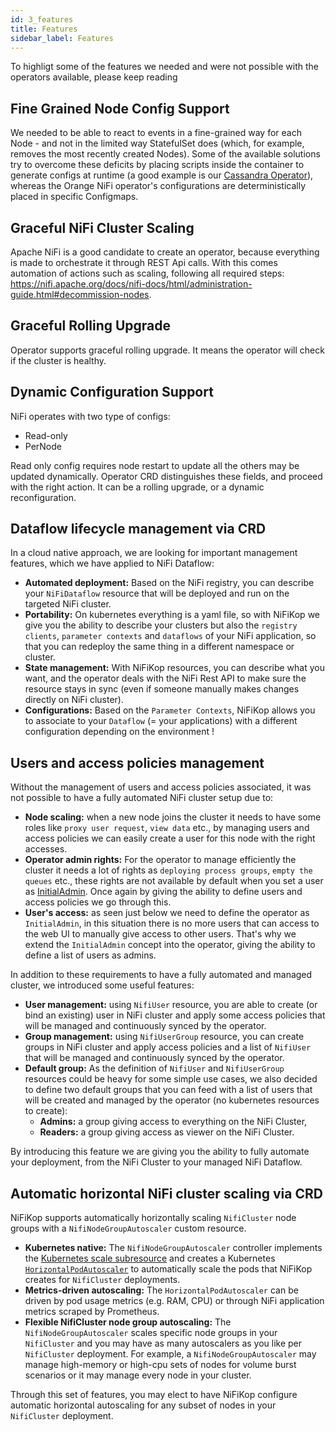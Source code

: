 ```yaml
---
id: 3_features
title: Features
sidebar_label: Features
---
```


To highligt some of the features we needed and were not possible with the operators available, please keep reading 

## Fine Grained Node Config Support

We needed to be able to react to events in a fine-grained way for each Node - and not in the limited way StatefulSet does (which, for example, removes the most recently created Nodes). Some of the available solutions try to overcome these deficits by placing scripts inside the container to generate configs at runtime (a good example is our [Cassandra Operator](https://github.com/Orange-OpenSource/casskop)), whereas the Orange NiFi operator's configurations are deterministically placed in specific Configmaps.

## Graceful NiFi Cluster Scaling

Apache NiFi is a good candidate to create an operator, because everything is made to orchestrate it through REST Api calls. With this comes automation of actions such as scaling, following all required steps: https://nifi.apache.org/docs/nifi-docs/html/administration-guide.html#decommission-nodes.

## Graceful Rolling Upgrade

Operator supports graceful rolling upgrade. It means the operator will check if the cluster is healthy.

## Dynamic Configuration Support

NiFi operates with two type of configs:

- Read-only
- PerNode

Read only config requires node restart to update all the others may be updated dynamically.
Operator CRD distinguishes these fields, and proceed with the right action. It can be a rolling upgrade, or
a dynamic reconfiguration.

## Dataflow lifecycle management via CRD

In a cloud native approach, we are looking for important management features, which we have applied to NiFi Dataflow: 

- **Automated deployment:** Based on the NiFi registry, you can describe your `NiFiDataflow` resource that will be deployed and run on the targeted NiFi cluster.
- **Portability:** On kubernetes everything is a yaml file, so with NiFiKop we give you the ability to describe your clusters but also the `registry clients`, `parameter contexts` and `dataflows` of your NiFi application, so that you can redeploy the same thing in a different namespace or cluster.
- **State management:** With NiFiKop resources, you can describe what you want, and the operator deals with the NiFi Rest API to make sure the resource stays in sync (even if someone manually makes changes directly on NiFi cluster).
- **Configurations:** Based on the `Parameter Contexts`, NiFiKop allows you to associate to your `Dataflow` (= your applications) with a different configuration depending on the environment !

## Users and access policies management

Without the management of users and access policies associated, it was not possible to have a fully automated NiFi cluster setup due to: 

- **Node scaling:** when a new node joins the cluster it needs to have some roles like `proxy user request`, `view data` etc., by managing users and access policies we can easily create a user for this node with the right accesses.
- **Operator admin rights:** For the operator to manage efficiently the cluster it needs a lot of rights as `deploying process groups`, `empty the queues` etc., these rights are not available by default when you set a user as [InitialAdmin](https://nifi.apache.org/docs/nifi-docs/html/administration-guide.html#initial-admin-identity). Once again by giving the ability to define users and access policies we go through this.
- **User's access:** as seen just below we need to define the operator as `InitialAdmin`, in this situation there is no more users that can access to the web UI to manually give access to other users. That's why we extend the `InitialAdmin` concept into the operator, giving the ability to define a list of users as admins.

In addition to these requirements to have a fully automated and managed cluster, we introduced some useful features: 

- **User management:** using `NifiUser` resource, you are able to create (or bind an existing) user in NiFi cluster and apply some access policies that will be managed and continuously synced by the operator.
- **Group management:** using `NifiUserGroup` resource, you can create groups in NiFi cluster and apply access policies and a list of `NifiUser` that will be managed and continuously synced by the operator.
- **Default group:** As the definition of `NifiUser` and `NifiUserGroup` resources could be heavy for some simple use cases, we also decided to define two default groups that you can feed with a list of users that will be created and managed by the operator (no kubernetes resources to create): 
    - **Admins:** a group giving access to everything on the NiFi Cluster,
    - **Readers:** a group giving access as viewer on the NiFi Cluster.

By introducing this feature we are giving you the ability to fully automate your deployment, from the NiFi Cluster to your managed NiFi Dataflow.

## Automatic horizontal NiFi cluster scaling via CRD

NiFiKop supports automatically horizontally scaling `NifiCluster` node groups with a `NifiNodeGroupAutoscaler` custom resource. 

- **Kubernetes native:** The `NifiNodeGroupAutoscaler` controller implements the [Kubernetes scale subresource](https://kubernetes.io/docs/tasks/extend-kubernetes/custom-resources/custom-resource-definitions/#scale-subresource) and creates a Kubernetes [`HorizontalPodAutoscaler`](https://kubernetes.io/docs/tasks/run-application/horizontal-pod-autoscale/) to automatically scale the pods that NiFiKop creates for `NifiCluster` deployments.
- **Metrics-driven autoscaling:** The `HorizontalPodAutoscaler` can be driven by pod usage metrics (e.g. RAM, CPU) or through NiFi application metrics scraped by Prometheus.
- **Flexible NifiCluster node group autoscaling:** The `NifiNodeGroupAutoscaler` scales specific node groups in your `NifiCluster` and you may have as many autoscalers as you like per `NifiCluster` deployment. For example, a `NifiNodeGroupAutoscaler` may manage high-memory or high-cpu sets of nodes for volume burst scenarios or it may manage every node in your cluster.

Through this set of features, you may elect to have NiFiKop configure automatic horizontal autoscaling for any subset of nodes in your `NifiCluster` deployment.